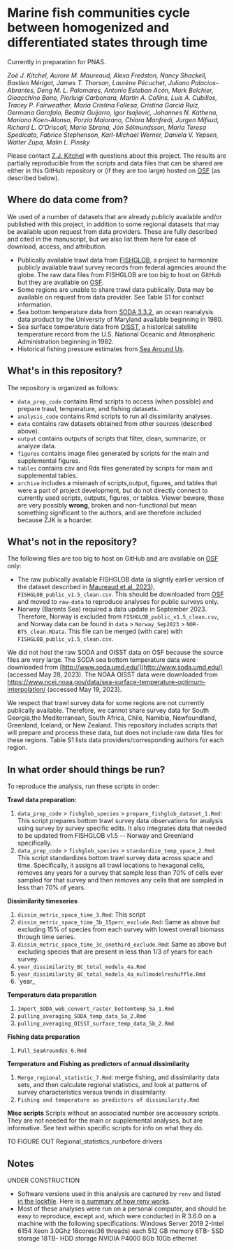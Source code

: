 # Marine fish communities cycle between homogenized and differentiated states through time

Currently in preparation for PNAS.

*Zoë J. Kitchel, Aurore M. Maureaud, Alexa Fredston, Nancy Shackell, Bastien Mérigot, James T. Thorson, Laurène Pécuchet, Juliano Palacios-Abrantes, Deng M. L. Palomares, Antonio Esteban Acón, Mark Belchier, Gioacchino Bono, Pierluigi Carbonara, Martin A. Collins, Luis A. Cubillos, Tracey P. Fairweather, Maria Cristina Follesa, Cristina Garciá Ruiz, Germana Garofalo, Beatriz Guijarro, Igor Isajlović, Johannes N. Kathena, Mariono Koen-Alonso, Porzia Maiorano, Chiara Manfredi, Jurgen Mifsud, Richard L. O’Driscoll, Mario Sbrana, Jón Sólmundsson, Maria Teresa Spedicato, Fabrice Stephenson, Karl-Michael Werner, Daniela V. Yepsen, Walter Zupa, Malin L. Pinsky*

Please contact [Z.J. Kitchel](https://www.zoekithcel.com/) with questions about this project. The results are partially reproducible from the scripts and data files that can be shared are either in this GitHub repository or (if they are too large) hosted on [OSF](https://osf.io/) (as described below). 

## Where do data come from?

We used of a number of datasets that are already publicly available and/or published with this project, in addition to some regional datasets that may be available upon request from data providers. These are fully described and cited in the manuscript, but we also list them here for ease of download, access, and attribution. 

* Publically available trawl data from [FISHGLOB](https://github.com/AquaAuma/FishGlob_data), a project to harmonize publicly available trawl survey records from federal agencies around the globe. The raw data files from FISHGLOB are too big to host on GitHub but they are available on [OSF](https://osf.io/).
* Some regions are unable to share trawl data publically. Data may be available on request from data provider. See Table S1 for contact information.
* Sea bottom temperature data from [SODA 3.3.2](http://www.soda.umd.edu/), an ocean reanalysis data product by the University of Maryland available beginning in 1980. 
* Sea surface temperature data from [OISST](https://www.ncei.noaa.gov/products/optimum-interpolation-sst), a historical satellite temperature record from the U.S. National Oceanic and Atmospheric Administration beginning in 1982.
* Historical fishing pressure estimates from [Sea Around Us](https://www.seaaroundus.org/).


## What's in this repository?

The repository is organized as follows:

* `data_prep_code` contains Rmd scripts to access (when possible) and prepare trawl, temperature, and fishing datasets.
* `analysis_code` contains Rmd scripts to run all dissimilarity analyses.
* `data` contains raw datasets obtained from other sources (described above).
* `output` contains outputs of scripts that filter, clean, summarize, or analyze data.
* `figures` contains image files generated by scripts for the main and supplemental figures.
* `tables` contains csv and Rds files generated by scripts for main and supplemental tables.
* `archive` includes a mismash of scripts,output, figures, and tables that were a part of project development, but do not directly connect to currently used scripts, outputs, figures, or tables. Viewer beware, these are very possibly **wrong**, broken and non-functional but mean something significant to the authors, and are therefore included because ZJK is a hoarder.

## What's not in the repository? 

The following files are too big to host on GitHub and are available on [OSF](https://osf.io/) only:

- The raw publically available FISHGLOB data (a slightly earlier version of the dataset described in [Maureaud et al. 2023](https://doi.org/10.31219/osf.io/2bcjw)), `FISHGLOB_public_v1.5_clean.csv`. This should be downloaded from [OSF](https://osf.io/) and moved to `raw-data` to reproduce analyses for public surveys only.
- Norway (Barents Sea) required a data update in September 2023. Therefore, Norway is excluded from `FISHGLOB_public_v1.5_clean.csv`, and Norway data can be found in `data` > `Norway_Sep2023` > `NOR-BTS_clean.RData`. This file can be merged (with care) with `FISHGLOB_public_v1.5_clean.csv`.

We did not host the raw SODA and OISST data on OSF because the source files are very large. The SODA sea bottom temperature data were downloaded from [http://www.soda.umd.edu/](http://www.soda.umd.edu/) (accessed May 28, 2023). The NOAA OISST data were downloaded from https://www.ncei.noaa.gov/data/sea-surface-temperature-optimum-interpolation/ (accessed May 19, 2023). 

We respect that trawl survey data for some regions are not currently publically available. Therefore, we cannot share survey data for South Georgia,the Mediterranean, South Africa, Chile, Namibia, Newfoundland, Greenland, Iceland, or New Zealand. This repository includes scripts that will prepare and process these data, but does not include raw data files for these regions. Table S1 lists data providers/corresponding authors for each region.

## In what order should things be run?

To reproduce the analysis, run these scripts in order:

**Trawl data preparation:**
1. `data_prep_code` > `fishglob_species` > `prepare_fishglob_dataset_1.Rmd`: This script prepares bottom trawl survey data observations for analysis using survey by survey specific edits. It also integrates data that needed to be updated from FISHGLOB v1.5 -- Norway and Greenland specifically.
1. `data_prep_code` > `fishglob_species` > `standardize_temp_space_2.Rmd`: This script standardizes bottom trawl survey data across space and time. Specifically, it assigns all trawl locations to hexagonal cells, removes any years for a survey that sample less than 70% of cells ever sampled for that survey and then removes any cells that are sampled in less than 70% of years.

**Dissimilarity timeseries**
1. `dissim_metric_space_time_3.Rmd`: This script 
1. `dissim_metric_space_time_3b_15perc_exclude.Rmd`: Same as above but excluding 15% of species from each survey with lowest overall biomass through time series.
1. `dissim_metric_space_time_3c_onethird_exclude.Rmd`: Same as above but excluding species that are present in less than 1/3 of years for each survey.
1. `year_dissimilarity_BC_total_models_4a.Rmd`
1. `year_dissimilarity_BC_total_models_4a_nullmodelreshuffle.Rmd`
1. `year_

**Temperature data preparation**
1. `Import_SODA_web_convert_raster_bottomtemp_5a_1.Rmd`
1. `pulling_averaging_SODA_temp_data_5a_2.Rmd`
1. `pulling_averaging_OISST_surface_temp_data_5b_2.Rmd`

**Fishing data preparation**
1. `Pull_SeaAroundUs_6.Rmd`

**Temperature and Fishing as predictors of annual dissimilarity**
1. `Merge_regional_statistic_7.Rmd`: merge fishing, and dissimilarity data sets, and then calculate regional statistics, and look at patterns of survey characteristics versus trends in dissimilarity.
1. `Fishing and temperature as predictors of dissimilarity.Rmd`

**Misc scripts**
Scripts without an associated number are accessory scripts. They are not needed for the main or supplemental analyses, but are informative. See text within specific scripts for info on what they do.

TO FIGURE OUT
Regional_statistics_runbefore drivers

## Notes
UNDER CONSTRUCTION
* Software versions used in this analysis are captured by `renv` and listed [in the lockfile](....renv.lock). Here is [a summary of how renv works](https://rstudio.github.io/renv/articles/renv.html). 
* Most of these analyses were run on a personal computer, and should be easy to reproduce, except `` and ``, which were conducted in R 3.6.0 on a machine with the following specifications: Windows Server 2019 2-Intel 6154 Xeon 3.0Ghz 18cores(36 threads) each 512 GB memory 6TB- SSD storage 18TB- HDD storage NVIDIA P4000 8Gb 10Gb ethernet
